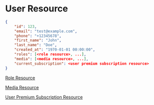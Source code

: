 # User Resource


```json
{
    "id": 123,
    "email": "test@example.com",
    "phone": "+12345678",
    "first_name": "John",
    "last_name": "Doe",
    "created_at": "1970-01-01 00:00:00",
    "roles": [<role resource>, ...],
    "media": [<media resource>, ...],
    "current_subscription": <user premium subscription resource>
}
```

[Role Resource](../admin/roles/role_resource.md)

[Media Resource](../media/media_resource.md)

[User Premium Subscription Resource](../payments/user_premium_subscription_resource.md)
